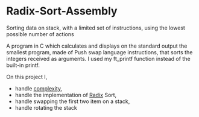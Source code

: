 # Radix-Sort-Assembly
Sorting data on stack, with a limited set of instructions, using the lowest possible number of actions

A program in C which calculates and displays on the standard output the smallest program, made of Push swap language instructions,
that sorts the integers received as arguments. I used my ft_printf function instead of the built-in printf.

On this project I,
- handle [complexity](https://en.wikipedia.org/wiki/Analysis_of_algorithms),
- handle the implementation of [Radix](https://en.wikipedia.org/wiki/Radix_sort) Sort,
- handle swapping the first two item on a stack,
- handle rotating the stack
